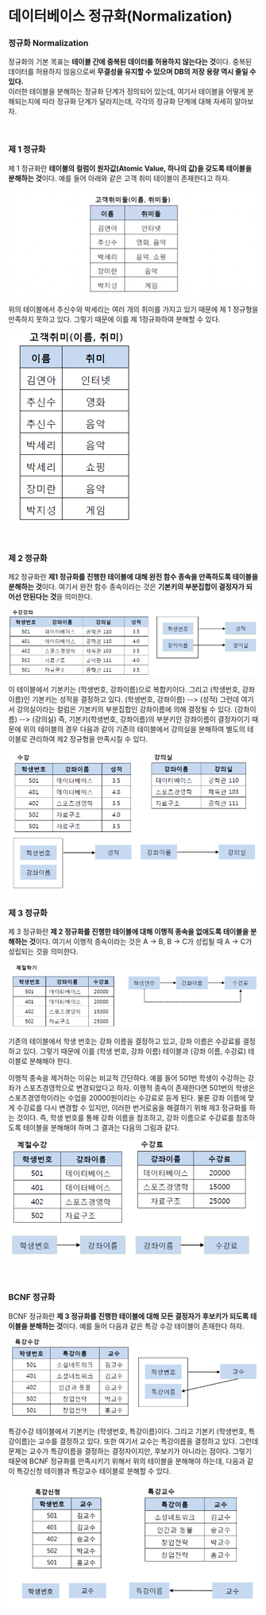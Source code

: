 # 데이터베이스 정규화(Normalization)

### 정규화 Normalization

정규화의 기본 목표는 **테이블 간에 중복된 데이터를 허용하지 않는다는 것**이다. 중복된 데이터를 허용하지 않음으로써 **무결성을 유지할 수 있으며 DB의 저장 용량 역시 줄일 수 있다.**  
이러한 테이블을 분해하는 정규화 단계가 정의되어 있는데, 여기서 테이블을 어떻게 분해되는지에 따라 정규화 단계가 달라지는데, 각각의 정규화 단계에 대해 자세히 알아보자.

<br>

### 제 1 정규화
제 1 정규화란 **테이블의 컬럼이 원자값(Atomic Value, 하나의 값)을 갖도록 테이블을 분해하는 것**이다. 예를 들어 아래와 같은 고객 취미 테이블이 존재한다고 하자.

![](./Image/제1정규화.png)

위의 테이블에서 추신수와 박세리는 여러 개의 취미를 가지고 있기 때문에 제 1 정규형을 만족하지 못하고 있다. 그렇기 때문에 이를 제 1정규화하여 분해할 수 있다.

![](./Image/1정규화적용.png)

<br>

### 제 2 정규화
제2 정규화란 **제1 정규화를 진행한 테이블에 대해 완전 함수 종속을 만족하도록 테이블을 분해하는 것**이다. 여기서 완전 함수 종속이라는 것은 **기본키의 부분집합이 결정자가 되어선 안된다는 것**을 의미한다.

![](Image/제2정규화.png)

이 테이블에서 기본키는 (학생번호, 강좌이름)으로 복합키이다. 그리고 (학생번호, 강좌이름)인 기본키는 성적을 결정하고 있다. (학생번호, 강좌이름) --> (성적)
그런데 여기서 강의실이라는 컬럼은 기본키의 부분집합인 강좌이름에 의해 결정될 수 있다. (강좌이름) --> (강의실)
즉, 기본키(학생번호, 강좌이름)의 부분키인 강좌이름이 결정자이기 때문에 위의 테이블의 경우 다음과 같이 기존의 테이블에서 강의실을 분해하여 별도의 테이블로 관리하여 제2 정규형을 만족시킬 수 있다.

![](./Image/제2정규화적용.png)

### 제 3 정규화
제 3 정규화란 **제 2 정규화를 진행한 테이블에 대해 이행적 종속을 없애도록 테이블을 분해하는 것**이다. 여기서 이행적 종속이라는 것은 A -> B, B -> C가 성립될 때 A -> C가 성립되는 것을 의미한다.

![](./Image/제3정규화.png)

기존의 테이블에서 학생 번호는 강좌 이름을 결정하고 있고, 강좌 이름은 수강료를 결정하고 있다. 그렇기 때문에 이를 (학생 번호, 강좌 이름) 테이블과 (강좌 이름, 수강료) 테이블로 분해해야 한다. 

이행적 종속을 제거하는 이유는 비교적 간단하다. 예를 들어 501번 학생이 수강하는 강좌가 스포츠경영학으로 변경되었다고 하자. 이행적 종속이 존재한다면 501번의 학생은 스포츠경영학이라는 수업을 20000원이라는 수강료로 듣게 된다. 물론 강좌 이름에 맞게 수강료를 다시 변경할 수 있지만, 이러한 번거로움을 해결하기 위해 제3 정규화를 하는 것이다.
즉, 학생 번호를 통해 강좌 이름을 참조하고, 강좌 이름으로 수강료를 참조하도록 테이블을 분해해야 하며 그 결과는 다음의 그림과 같다.

![](Image/제3정규화적용.png)

<br>

### BCNF 정규화
BCNF 정규화란 **제 3 정규화를 진행한 테이블에 대해 모든 결정자가 후보키가 되도록 테이블을 분해하는 것**이다. 예를 들어 다음과 같은 특강 수강 테이블이 존재한다 하자.

![](Image/BCNF정규화.png)

특강수강 테이블에서 기본키는 (학생번호, 특강이름)이다. 그리고 기본키 (학생번호, 특강이름)는 교수를 결정하고 있다. 또한 여기서 교수는 특강이름을 결정하고 있다.
그런데 문제는 교수가 특강이름을 결정하는 결정자이지만, 후보키가 아니라는 점이다. 그렇기 때문에 BCNF 정규화를 만족시키기 위해서 위의 테이블을 분해해야 하는데, 다음과 같이 특강신청 테이블과 특강교수 테이블로 분해할 수 있다.

![](Image/BCNF적용.png)